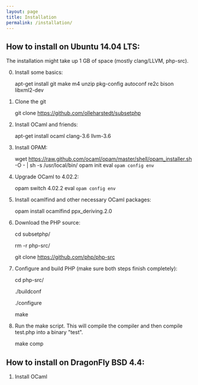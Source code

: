 ```yaml
---
layout: page
title: Installation
permalink: /installation/
---
```


How to install on Ubuntu 14.04 LTS:
-----------------------------------

The installation might take up 1 GB of space (mostly clang/LLVM, php-src).

0. Install some basics:

    apt-get install git make m4 unzip pkg-config autoconf re2c bison libxml2-dev

1. Clone the git

    git clone https://github.com/olleharstedt/subsetphp

2. Install OCaml and friends:

    apt-get install ocaml clang-3.6 llvm-3.6

3. Install OPAM: 

    wget https://raw.github.com/ocaml/opam/master/shell/opam_installer.sh -O - | sh -s /usr/local/bin/
    opam init
    eval `opam config env`

6. Upgrade OCaml to 4.02.2: 

    opam switch 4.02.2
    eval `opam config env`

8. Install ocamlfind and other necessary OCaml packages:

    opam install ocamlfind ppx_deriving.2.0

9. Download the PHP source:

    cd subsetphp/

    rm -r php-src/

    git clone https://github.com/php/php-src

10. Configure and build PHP (make sure both steps finish completely):

    cd php-src/

    ./buildconf

    ./configure

    make

10. Run the make script. This will compile the compiler and then compile test.php into a binary "test".

    make comp


How to install on DragonFly BSD 4.4:
------------------------------------

1. Install OCaml
